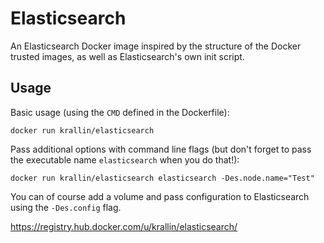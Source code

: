 Elasticsearch
=============

An Elasticsearch Docker image inspired by the structure of the Docker trusted
images, as well as Elasticsearch's own init script.

Usage
-----

Basic usage (using the `CMD` defined in the Dockerfile):

    docker run krallin/elasticsearch

Pass additional options with command line flags (but don't forget to pass
the executable name `elasticsearch` when you do that!):

    docker run krallin/elasticsearch elasticsearch -Des.node.name="Test"

You can of course add a volume and pass configuration to Elasticsearch using
the `-Des.config` flag.

https://registry.hub.docker.com/u/krallin/elasticsearch/
